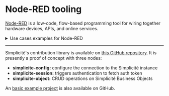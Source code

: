 Node-RED tooling
=============

[Node-RED](http://nodered.org) is a low-code, flow-based programming tool for wiring together hardware devices, APIs, and online services.

<details>
<summary>Use cases examples for Node-RED</summary>

Good use cases:

- Home automation: Node-RED can be used to easily create flows that connect and control various smart home devices, such as lights, thermostats, and security cameras.
- IoT data processing: Node-RED can be used to process and analyze data from IoT devices, such as temperature sensors, and trigger actions based on that data.
- Prototyping and experimentation: Node-RED's low-code, flow-based approach makes it an ideal tool for quickly prototyping and experimenting with different ideas and workflows.
- Integration of systems and services: Node-RED can be used to integrate different systems and services, such as email, SMS, and social media, and automate the flow of data between them.

Bad use cases:

- Large-scale, enterprise applications: Node-RED is not designed to handle the complexity and scalability requirements of large-scale, enterprise applications. It is more suited for small to medium-sized projects.
- Real-time systems: While Node-RED can handle real-time data, it is not optimized for it, and other tools might be more appropriate for real-time systems with high performance requirements.
- Data-intensive applications: Node-RED is not designed to handle large amounts of data, and other tools might be more appropriate for data-intensive applications.
- Mission-critical systems: Node-RED is not recommended for use in mission-critical systems where high availability and fault-tolerance are required, as it is built on top of JavaScript and Node.js, which are not designed for high availability.

</details>

--------

Simplicité's contribution library is available on [this GitHub repository](https://github.com/simplicitesoftware/nodered-nodes). It is presently a proof of concept with three nodes:
- **simplicite-config:** configure the connection to the Simplicité instance
- **simplicite-session:** triggers authentication to fetch auth token
- **simplicite-object:** CRUD operations on Simplicité Business Objects

An [basic example project](https://github.com/simplicitesoftware/nodered-demo) is also available on GitHub.